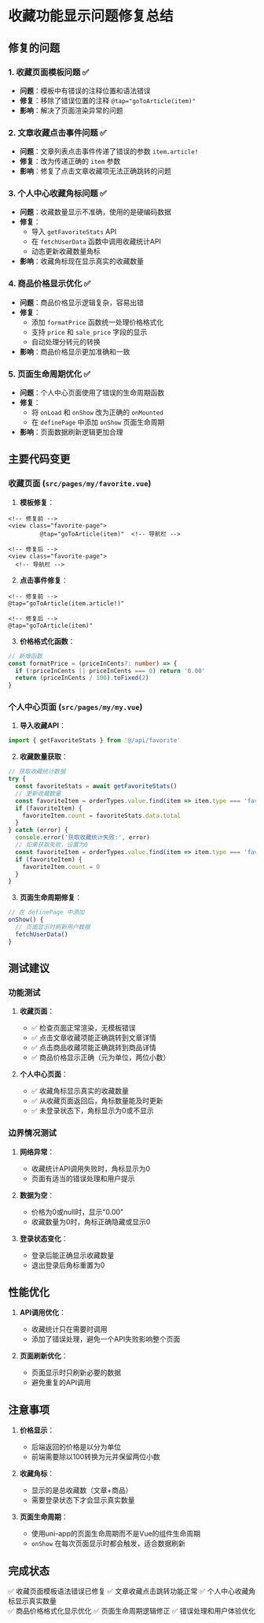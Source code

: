 # 收藏功能显示问题修复总结

## 修复的问题

### 1. 收藏页面模板问题 ✅
- **问题**：模板中有错误的注释位置和语法错误
- **修复**：移除了错误位置的注释 `@tap="goToArticle(item)"` 
- **影响**：解决了页面渲染异常的问题

### 2. 文章收藏点击事件问题 ✅  
- **问题**：文章列表点击事件传递了错误的参数 `item.article!`
- **修复**：改为传递正确的 `item` 参数
- **影响**：修复了点击文章收藏项无法正确跳转的问题

### 3. 个人中心收藏角标问题 ✅
- **问题**：收藏数量显示不准确，使用的是硬编码数据
- **修复**：
  - 导入 `getFavoriteStats` API
  - 在 `fetchUserData` 函数中调用收藏统计API
  - 动态更新收藏数量角标
- **影响**：收藏角标现在显示真实的收藏数量

### 4. 商品价格显示优化 ✅
- **问题**：商品价格显示逻辑复杂，容易出错
- **修复**：
  - 添加 `formatPrice` 函数统一处理价格格式化
  - 支持 `price` 和 `sale_price` 字段的显示
  - 自动处理分转元的转换
- **影响**：商品价格显示更加准确和一致

### 5. 页面生命周期优化 ✅
- **问题**：个人中心页面使用了错误的生命周期函数
- **修复**：
  - 将 `onLoad` 和 `onShow` 改为正确的 `onMounted` 
  - 在 `definePage` 中添加 `onShow` 页面生命周期
- **影响**：页面数据刷新逻辑更加合理

## 主要代码变更

### 收藏页面 (`src/pages/my/favorite.vue`)

1. **模板修复**：
```vue
<!-- 修复前 -->
<view class="favorite-page">
         @tap="goToArticle(item)"  <!-- 导航栏 -->

<!-- 修复后 -->  
<view class="favorite-page">
  <!-- 导航栏 -->
```

2. **点击事件修复**：
```vue
<!-- 修复前 -->
@tap="goToArticle(item.article!)"

<!-- 修复后 -->
@tap="goToArticle(item)"
```

3. **价格格式化函数**：
```typescript
// 新增函数
const formatPrice = (priceInCents?: number) => {
  if (!priceInCents || priceInCents === 0) return '0.00'
  return (priceInCents / 100).toFixed(2)
}
```

### 个人中心页面 (`src/pages/my/my.vue`)

1. **导入收藏API**：
```typescript
import { getFavoriteStats } from '@/api/favorite'
```

2. **收藏数量获取**：
```typescript
// 获取收藏统计数据
try {
  const favoriteStats = await getFavoriteStats()
  // 更新收藏数量
  const favoriteItem = orderTypes.value.find(item => item.type === 'favorite')
  if (favoriteItem) {
    favoriteItem.count = favoriteStats.data.total
  }
} catch (error) {
  console.error('获取收藏统计失败:', error)
  // 如果获取失败，设置为0
  const favoriteItem = orderTypes.value.find(item => item.type === 'favorite')
  if (favoriteItem) {
    favoriteItem.count = 0
  }
}
```

3. **页面生命周期修复**：
```typescript
// 在 definePage 中添加
onShow() {
  // 页面显示时刷新用户数据
  fetchUserData()
}
```

## 测试建议

### 功能测试
1. **收藏页面**：
   - ✅ 检查页面正常渲染，无模板错误
   - ✅ 点击文章收藏项能正确跳转到文章详情
   - ✅ 点击商品收藏项能正确跳转到商品详情
   - ✅ 商品价格显示正确（元为单位，两位小数）

2. **个人中心页面**：
   - ✅ 收藏角标显示真实的收藏数量
   - ✅ 从收藏页面返回后，角标数量能及时更新
   - ✅ 未登录状态下，角标显示为0或不显示

### 边界情况测试
1. **网络异常**：
   - 收藏统计API调用失败时，角标显示为0
   - 页面有适当的错误处理和用户提示

2. **数据为空**：
   - 价格为0或null时，显示"0.00"
   - 收藏数量为0时，角标正确隐藏或显示0

3. **登录状态变化**：
   - 登录后能正确显示收藏数量
   - 退出登录后角标重置为0

## 性能优化

1. **API调用优化**：
   - 收藏统计只在需要时调用
   - 添加了错误处理，避免一个API失败影响整个页面

2. **页面刷新优化**：
   - 页面显示时只刷新必要的数据
   - 避免重复的API调用

## 注意事项

1. **价格显示**：
   - 后端返回的价格是以分为单位
   - 前端需要除以100转换为元并保留两位小数

2. **收藏角标**：
   - 显示的是总收藏数（文章+商品）
   - 需要登录状态下才会显示真实数量

3. **页面生命周期**：
   - 使用uni-app的页面生命周期而不是Vue的组件生命周期
   - `onShow` 在每次页面显示时都会触发，适合数据刷新

## 完成状态

✅ 收藏页面模板语法错误已修复
✅ 文章收藏点击跳转功能正常
✅ 个人中心收藏角标显示真实数量  
✅ 商品价格格式化显示优化
✅ 页面生命周期逻辑修正
✅ 错误处理和用户体验优化